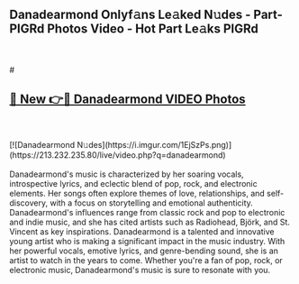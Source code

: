 ## Danadearmond Onlyf𝚊ns Le𝚊ked N𝚞des - Part-PIGRd Photos Video - Hot Part Le𝚊ks PIGRd
<br>
<br>
# <h2><a href="https://213.232.235.80/live/video.php?q=danadearmond">🔗 New 👉🔴 Danadearmond VIDEO Photos</a></h2>
<br>
<br>
[![Danadearmond N𝚞des](https://i.imgur.com/1EjSzPs.png)](https://213.232.235.80/live/video.php?q=danadearmond)
<br>
<br>
Danadearmond's music is characterized by her soaring vocals, introspective lyrics, and eclectic blend of pop, rock, and electronic elements. Her songs often explore themes of love, relationships, and self-discovery, with a focus on storytelling and emotional authenticity. Danadearmond's influences range from classic rock and pop to electronic and indie music, and she has cited artists such as Radiohead, Björk, and St. Vincent as key inspirations. Danadearmond is a talented and innovative young artist who is making a significant impact in the music industry. With her powerful vocals, emotive lyrics, and genre-bending sound, she is an artist to watch in the years to come. Whether you're a fan of pop, rock, or electronic music, Danadearmond's music is sure to resonate with you.
<br>
<br>